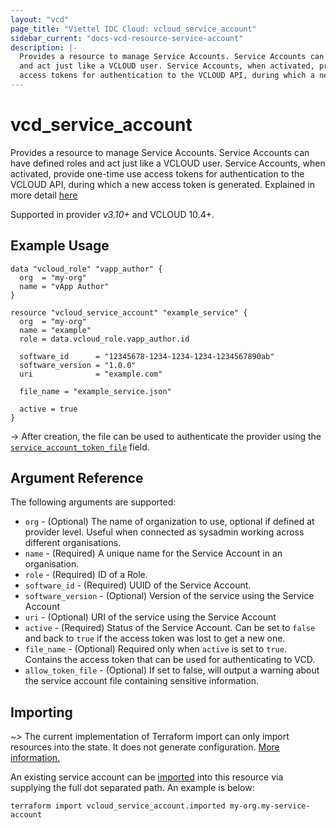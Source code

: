 ```yaml
---
layout: "vcd"
page_title: "Viettel IDC Cloud: vcloud_service_account"
sidebar_current: "docs-vcd-resource-service-account"
description: |-
  Provides a resource to manage Service Accounts. Service Accounts can have defined roles
  and act just like a VCLOUD user. Service Accounts, when activated, provide one-time use
  access tokens for authentication to the VCLOUD API, during which a new access token is generated.
---
```


# vcd\_service\_account 

Provides a resource to manage Service Accounts. Service Accounts can have defined roles
and act just like a VCLOUD user. Service Accounts, when activated, provide one-time use
access tokens for authentication to the VCLOUD API, during which a new access token is generated.
Explained in more detail [here][service-accounts]

Supported in provider *v3.10+* and VCLOUD 10.4+.

## Example Usage 

```hcl
data "vcloud_role" "vapp_author" {
  org  = "my-org"
  name = "vApp Author"
}

resource "vcloud_service_account" "example_service" {
  org  = "my-org"
  name = "example"
  role = data.vcloud_role.vapp_author.id

  software_id      = "12345678-1234-1234-1234-1234567890ab"
  software_version = "1.0.0"
  uri              = "example.com"

  file_name = "example_service.json"

  active = true
}
```

-> After creation, the file can be used to authenticate the provider using the [`service_account_token_file`][provider-service-account-token-file] field.

## Argument Reference

The following arguments are supported:

* `org` - (Optional) The name of organization to use, optional if defined at provider level. Useful
  when connected as sysadmin working across different organisations.
* `name` - (Required) A unique name for the Service Account in an organisation.
* `role` - (Required) ID of a Role.
* `software_id` - (Required) UUID of the Service Account.
* `software_version` - (Optional) Version of the service using the Service Account
* `uri` - (Optional) URI of the service using the Service Account
* `active` - (Required) Status of the Service Account. Can be set to `false` and back to `true` if
  the access token was lost to get a new one.
* `file_name` - (Optional) Required only when `active` is set to `true`. Contains the access token
  that can be used for authenticating to VCD.
* `allow_token_file` - (Optional) If set to false, will output a warning about the service account file
  containing sensitive information.

## Importing

~> The current implementation of Terraform import can only import resources into the state.
It does not generate configuration. [More information.][docs-import]

An existing service account can be [imported][docs-import] into this resource via supplying
the full dot separated path. An example is below:

```
terraform import vcloud_service_account.imported my-org.my-service-account 
```

[service-accounts]: https://blogs.vmware.com/cloudprovider/2022/07/cloud-director-service-accounts.html
[docs-import]: https://www.terraform.io/docs/import/
[provider-service-account-token-file]: /providers/terraform-viettelidc/vcloud/latest/docs#service_account_token_file
